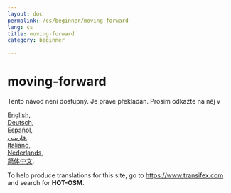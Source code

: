 ```yaml
---
layout: doc
permalink: /cs/beginner/moving-forward
lang: cs
title: moving-forward
category: beginner

---
```


moving-forward  
=================  

Tento návod není dostupný. Je právě překládán. Prosím odkažte na něj v   

[English](/en/beginner/moving-forward),  
[Deutsch](/de/beginner/moving-forward),  
[Español](/es/beginner/moving-forward),  
[ فارسی](/fa/beginner/moving-forward),  
[Italiano](/it/beginner/moving-forward),  
[Nederlands](/nl/beginner/moving-forward),  
[简体中文](/zh/beginner/moving-forward).  

To help produce translations for this site, go to <https://www.transifex.com> and search for **HOT-OSM**.  

<!-- hidden text -->
